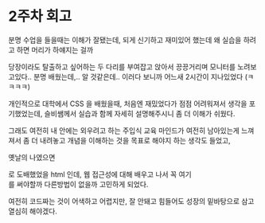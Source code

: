 # 2주차 회고

분명 수업을 들을때는 이해가 잘됐는데, 되게 신기하고 재미있어 했는데 왜 실습을 하려고 하면 머리가 하얘지는 걸까

당장이라도 탈출하고 싶어하는 두 다리를 부여잡고 앉아서 끙끙거리며 모니터를 노려보고있다.. 분명 배웠는데,.. 알 것같은데.. 이러다 보니까 어느새 2시간이 지나있었다 (ㅋㅋㅋㅋ)

개인적으로 대학에서 CSS 을 배웠을때, 처음엔 재밌었다가 점점 어려워져서 생각을 포기했었는데, 슬비쌤께서 실습과 함께 자세히 설명해주시니 좀 더 이해가 쉬웠다.

그래도 여전히 내 안에는 외우려고 하는 주입식 교육 마인드가 여전히 남아있는게 느껴져서 좀 더 내려놓고 개념을 이해하는 것을 목표로 해야지 하는 생각도 들었고,

옛날의 나였으면 <div> 로 도배했었을 html 인데, 웹 접근성에 대해 배우고 나서 꼭 여기 <div> 를 써야할까 다른방법이 없을까 고민하게 되었다.

여전히 코드짜는 것이 어색하고 어렵지만, 잘 안돼고 힘들어도 성장의 밑바탕으로 삼고 열심히 해야겠다.
